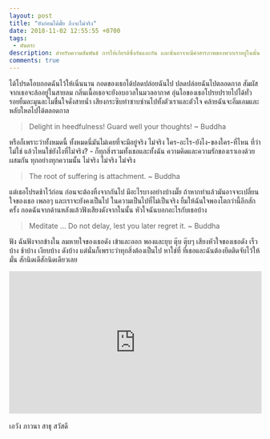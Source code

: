 ```yaml
---
layout: post
title: "ยังก่อนได้มั๊ย ถึงจะไม่จริง"
date: 2018-11-02 12:55:55 +0700
tags:
 - ตันตระ
description: สำหรับความสัมพันธ์ การให้เกียรติซึ่งกันและกัน และนั่นอาจจะมีคำสารภาพของพวกเราอยู่ในนั้น (ถึงมันจะไม่มีอยู่จริง)
comments: true
---
```

ได้โปรดโอบกอดฉันไว้ให้เนิ่นนาน กอดของเธอได้ปลดปล่อยฉันไป ปลดปล่อยฉันไปตลอดกาล สัมผัสจากเธอจะล้ออยู่ในสายลม กลิ่นเนื้อเธอจะยังอบอวลในมวลอากาศ อุ่นไอของเธอโปรยปรายไปได้ทั่ว รอยยิ้มละมุนละไมชื่นใจดั่งสายน้ำ เสียงกระซิบทำซาบซ่านไปทั้งตัวเราและตัวใจ คล้ายฉันจะอิ่มเอมและหลับใหลไปได้ตลอดกาล

> Delight in heedfulness! Guard well your thoughts! ~ Buddha

หรือก็เพราะว่าทั้งหมดนี้ ทั้งหมดนี่มันไม่เคยที่จะมีอยู่จริง ไม่จริง ใคร-อะไร-ยังไง-ของใคร-ที่ไหน ที่ว่าไม่ใช่ แล้วไหนใช่ยังไงที่ไม่จริง? - ก็ทุกสิ่งรวมทั้งเธอและทั้งฉัน ความคิดและความรักของเราเองด้วยผสมกัน ทุกอย่างทุกความนั้น ไม่จริง ไม่จริง ไม่จริง

> The root of suffering is attachment. ~ Buddha

แต่เธอโปรดช้าไว้ก่อน ก่อนจะต้องทิ้งจากกันไป มีอะไรบางอย่างบ้างมั๊ย  ถ้าหากทำแล้วมันอาจจะเปลี่ยนใจของเธอ เพลอๆ และเราจะยังคงเป็นไป ในความเป็นไปที่ไม่เป็นจริง ยิ้มให้ฉันใจพองโตกว่านี้อีกสักครั้ง กอดฉันจากด้านหลังแล้วฟังเสียงดังจากในนั้น หัวใจฉันบอกอะไรกับเธอบ้าง

> Meditate ... Do not delay, lest you later regret it. ~ Buddha

ฟัง ฉันฟังจากข้างใน ลมหายใจของเธอดัง เข้าและออก พองและยุบ ตุ๊บ ตุ๊บๆ เสียงหัวใจของเธอดัง เร็วบ้าง ช้าบ้าง เงียบบ้าง ดังบ้าง แต่นั่นก็เพราะว่าทุกสิ่งต้องเป็นไป หาใช่ที่ ที่เธอและฉันต้องยึดติดจับไว้ให้มั่น สักนิดเดีสักนิดเดียวเลย

<div style="position:relative;width:100%;height:0;padding-bottom:56.25%;">
<iframe style="width:100%;height:100%;position:absolute;top:0;left:0;" src="https://www.youtube.com/embed/mBrdEYW0Vno" frameborder="0" allow="autoplay; encrypted-media" allowfullscreen>
</iframe>
</div>
<br />เอวัง ภาวนา สาธุ <i class="fa fa-heart" style="color:#C38FD6"></i> สวัสดี
